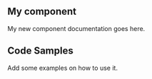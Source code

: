 ## My component
My new component documentation goes here.

## Code Samples
Add some examples on how to use it.